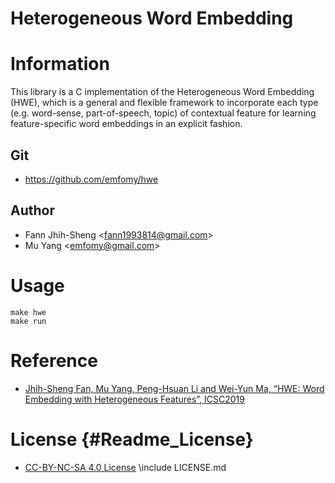 # Heterogeneous Word Embedding

# Information

This library is a C implementation of the Heterogeneous Word Embedding (HWE), which is a general and flexible framework to incorporate each type (e.g. word-sense, part-of-speech, topic) of contextual feature for learning feature-specific word embeddings in an explicit fashion.

## Git
* <https://github.com/emfomy/hwe>

## Author
* Fann Jhih-Sheng <<fann1993814@gmail.com>>
* Mu Yang <<emfomy@gmail.com>>

# Usage

```
make hwe
make run
```

# Reference

* [Jhih-Sheng Fan, Mu Yang, Peng-Hsuan Li and Wei-Yun Ma, “HWE: Word Embedding with Heterogeneous Features”, ICSC2019](https://muyang.pro/file/paper/icsc_2019_hwe.pdf)

# License {#Readme_License}
* [CC-BY-NC-SA 4.0 License](LICENSE.md)
\include LICENSE.md
